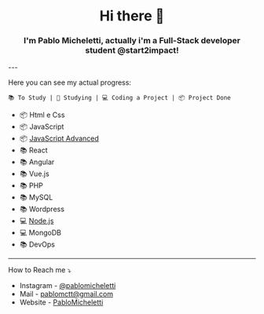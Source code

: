 <h1 align="center">Hi there 🙋</h1>
<h3 align="center">I'm Pablo Micheletti, actually i'm a Full-Stack developer student @start2impact!</h3>
---

Here you can see my actual progress:
```
📚 To Study | 📖 Studying | 💻 Coding a Project | 📦 Project Done
```

- 📦 Html e Css
- 📦 JavaScript
- 📦 [JavaScript Advanced](https://github.com/Palvoluss/JavascriptAdvanced) 
- 📚 React 
- 📚 Angular
- 📚 Vue.js
- 📚 PHP
- 📚 MySQL
- 📚 Wordpress
- 💻 [Node.js](https://github.com/Palvoluss/App-Journey-1)
- 💻 MongoDB
- 📚 DevOps

---

How to Reach me ⤵️
- Instagram - [@pablomicheletti](https://www.instagram.com/pablomicheletti/)
- Mail - <pablomctt@gmail.com>
- Website - [PabloMicheletti](http://pablomicheletti.it)
